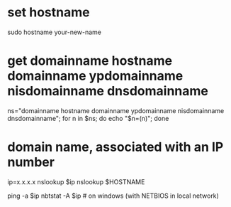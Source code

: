 # set hostname
sudo hostname your-new-name

# get domainname hostname domainname ypdomainname nisdomainname dnsdomainname
ns="domainname hostname domainname ypdomainname nisdomainname dnsdomainname"; for n in $ns; do echo "$n=$($n)"; done

# domain name, associated with an IP number
  ip=x.x.x.x
  nslookup $ip
  nslookup $HOSTNAME

  ping -a $ip
  nbtstat -A $ip   # on windows (with NETBIOS in local network)

